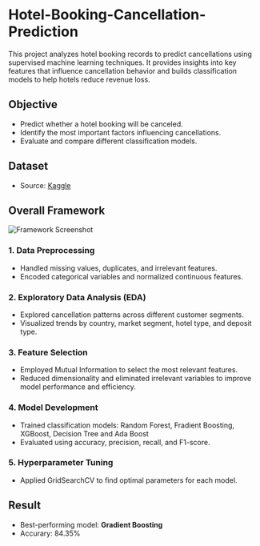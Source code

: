 # Hotel-Booking-Cancellation-Prediction
This project analyzes hotel booking records to predict cancellations using supervised machine learning techniques. It provides insights into key features that influence cancellation behavior and builds classification models to help hotels reduce revenue loss.

## Objective 
- Predict whether a hotel booking will be canceled.
- Identify the most important factors influencing cancellations.
- Evaluate and compare different classification models.

## Dataset 
- Source: [Kaggle](https://www.kaggle.com/datasets/youssefaboelwafa/hotel-booking-cancellation-prediction)

## Overall Framework
![Framework Screenshot](https://github.com/user-attachments/assets/6b4f2727-bd7c-4233-ba32-39daa19ddd18)
### 1. Data Preprocessing
- Handled missing values, duplicates, and irrelevant features.
- Encoded categorical variables and normalized continuous features.

### 2. Exploratory Data Analysis (EDA)
- Explored cancellation patterns across different customer segments.
- Visualized trends by country, market segment, hotel type, and deposit type.

### 3. Feature Selection
- Employed Mutual Information to select the most relevant features.
- Reduced dimensionality and eliminated irrelevant variables to improve model performance and efficiency.

### 4. Model Development
- Trained classification models: Random Forest, Fradient Boosting, XGBoost, Decision Tree and Ada Boost
- Evaluated using accuracy, precision, recall, and F1-score.

### 5. Hyperparameter Tuning
- Applied GridSearchCV to find optimal parameters for each model.

## Result
- Best-performing model: **Gradient Boosting**
- Accurary: 84.35%
